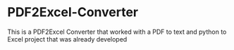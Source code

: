 # PDF2Excel-Converter
This is a PDF2Excel Converter that worked with a PDF to text and python to Excel project that was already developed
